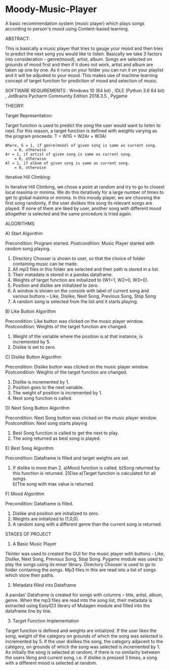 # Moody-Music-Player
A basic recommendation system (music player) which  plays songs according to person's mood using Content-based learning.

ABSTRACT:

This is basically a music player that tries to gauge your mood and then tries to predict the next song you would like to listen. 
Basically we take 3 factors into consideration -  genre(mood), artist, album.
Songs are selected on grounds of mood first and then if it does not work, artist and album are taken up one by one. 
As it runs on your folder you can run it on your playlist and it will be adjusted to your mood. This makes use of machine learning concept of target function for prediction of mood and selection of music.

SOFTWARE REQUIREMENTS :
Windows 10 (64 bit) ,
IDLE (Python 3.6 64 bit) ,
JetBrains Pycharm Community Edition 2018.3.5 ,
Pygame 

THEORY:

Target Representation:

Target function is used to predict the song the user would want to listen to next. For this reason, a target function is defined with weights varying as the program proceeds.
T = W1G + W2Ar  + W3Al

	Where, G = 1, if genre(mood) of given song is same as current song.
	    = 0, otherwise
	Ar = 1, if artist of given song is same as current song.
	    = 0, otherwise
	Al = 1, if album of given song is same as current song.
	    = 0, otherwise

Iterative Hill Climbing:

In Iterative Hill Climbing, we chose a point at random and try to go to closest local maxima or minima. We do this iteratively for a large number of times to get to global maxima or minima. 
In this moody player, we are choosing the first song randomly, if the user dislikes this song its relevant songs are played. If none of them are liked by user, another song with different mood altogether is selected and the same procedure is tried again.

ALGORITHMS

A) Start Algorithm

Precondition: Program started.
Postcondition: Music Player started with random song playing.
1) Directory Chooser is shown to user, so that the choice of folder containing music can be made.
2) All mp3 files in this folder are selected and their path is stored in a list.
3) Their metadata is stored in a pandas dataframe.
4) Weights of target function are initialized to (W1=1, W2=0, W3=0).
5) Position and dislike are initialized to zero. 
6) A window is shown on the console with label of current song and various buttons – Like, Dislike, Next Song, Previous Song, Stop Song
7) A random song is selected from the list and it starts playing.

B) Like Button Algorithm

Precondition: Like button was clicked on the music player window.
Postcondition: Weights of the target function are changed.
1) Weight of the variable where the position is at that instance, is incremented by 5.
2) Dislike is set to zero.

C) Dislike Button Algorithm

Precondition: Dislike button was clicked on the music player window.
Postcondition: Weights of the target function are changed.
1) Dislike is incremented by 1.
2) Position goes to the next variable.
3) The weight of position is incremented by 1.
4) Next song function is called.

D) Next Song Button Algorithm

Precondition: Next Song button was clicked on the music player window.
Postcondition: Next song starts playing
1) Best Song function is called to get the next to play.
2) The song returned as best song is played.

E) Best Song Algorithm

Precondition: Dataframe is filled and target weights are set.
1) If dislike is more than 2,
  a)Mood function is called.
  b)Song returned by this function is returned.
2)Else
  a)Target function is calculated for all songs.  
  b)The song with max value is returned.

F) Mood Algorithm

Precondition: Dataframe is filled.
1) Dislike and position are initialized to zero. 
2) Weights are initialized to (1,0,0).
3) A random song with a different genre than the current song is returned.

STAGES OF PROJECT

1) A Basic Music Player

  Tkinter was used to created the GUI for the music player with buttons - Like, Dislike, Next Song, Previous Song, Stop Song. Pygame module was used to play the songs using its mixer library. Directory Chooser is used to go to folder containing the songs. Mp3 files in this are read into a list of songs which store their paths.


2) Metadata filled into Dataframe

  A pandas’ Dataframe is created for songs with columns – title, artist, album, genre. When the mp3 files are read into the song list, their metadata is extracted using EasyID3 library of Mutagen module and filled into the dataframe line by line.

3) Target Function Implementation

  Target function is defined and weights are initialized. If the user likes the song, weight of the category on grounds of which the song was selected is incremented by 5. If the user dislikes the song, the category adjacent to the category, on grounds of which the song was selected is incremented by 1.
	As initially the song is selected at random, if there is no similarity between the users liking and current song, i.e. if dislike is pressed 3 times, a song with a different mood is selected at random. 



